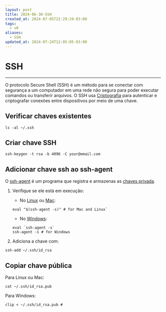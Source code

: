 ```yaml
---
layout: post
title: 2024-06-30-SSH
created_at: 2024-07-05T22:29:29-03:00
tags:
  - v0
aliases:
  - SSH
updated_at: 2024-07-24T12:05:05-03:00
---
```

# SSH
---
O protocolo Secure Shell (SSH) é um método para se conectar com segurança a um computador em uma rede não segura para poder executar comandos ou transferir arquivos. O SSH usa [Criptografia](2024-06-30-Criptografia.md) para autenticar e criptografar conexões entre dispositivos por meio de uma chave.

## Verificar chaves existentes
```shell
ls -al ~/.ssh
```

## Criar chave SSH
```shell
ssh-keygen -t rsa -b 4096 -C your@email.com
```
## Adicionar chave ssh ao ssh-agent
O [ssh-agent](_insight/2024/07/2024-07-08-ssh_agent.md) é um programa que registra e armazenas as [chaves privada](_insight/2024/07/2024-07-12-Chaves_privada.md).

1. Verifique se ele está em execução:
	- No [Linux](2024-06-30-Linux.md) ou [Mac](_insight/2024/07/2024-07-12-Mac.md): 
	```shell
	eval "$(ssh-agent -s)" # for Mac and Linux`
	```
	-  No [Windows](_insight/2024/07/2024-07-12-Windows.md):
	```shell
	eval `ssh-agent -s`
	ssh-agent -s # for Windows
	```

2. Adiciona a chave com:
```shell
ssh-add ~/.ssh/id_rsa
```
## Copiar chave pública
Para Linux ou Mac:
```shell
cat ~/.ssh/id_rsa.pub
```

Para Windows:
```shell
clip < ~/.ssh/id_rsa.pub #
```
